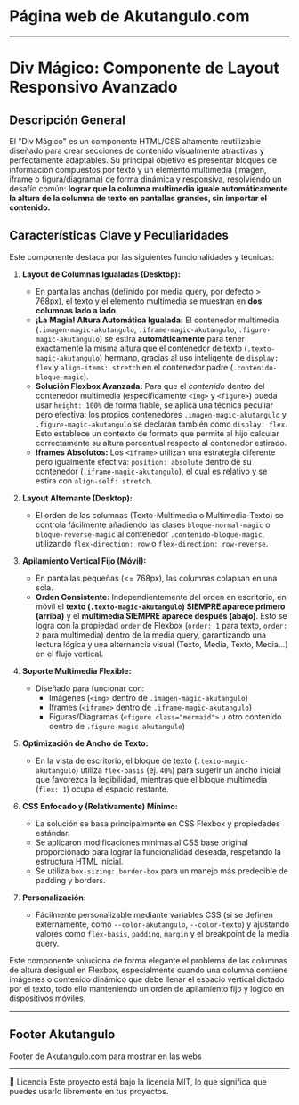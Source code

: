 # Página web de Akutangulo.com
---
# **Div Mágico: Componente de Layout Responsivo Avanzado**

## Descripción General

El "Div Mágico" es un componente HTML/CSS altamente reutilizable diseñado para crear secciones de contenido visualmente atractivas y perfectamente adaptables. Su principal objetivo es presentar bloques de información compuestos por texto y un elemento multimedia (imagen, iframe o figura/diagrama) de forma dinámica y responsiva, resolviendo un desafío común: **lograr que la columna multimedia iguale automáticamente la altura de la columna de texto en pantallas grandes, sin importar el contenido.**

## Características Clave y Peculiaridades

Este componente destaca por las siguientes funcionalidades y técnicas:

1.  **Layout de Columnas Igualadas (Desktop):**
    *   En pantallas anchas (definido por media query, por defecto > 768px), el texto y el elemento multimedia se muestran en **dos columnas lado a lado**.
    *   **¡La Magia! Altura Automática Igualada:** El contenedor multimedia (`.imagen-magic-akutangulo`, `.iframe-magic-akutangulo`, `.figure-magic-akutangulo`) se estira **automáticamente** para tener exactamente la misma altura que el contenedor de texto (`.texto-magic-akutangulo`) hermano, gracias al uso inteligente de `display: flex` y `align-items: stretch` en el contenedor padre (`.contenido-bloque-magic`).
    *   **Solución Flexbox Avanzada:** Para que el *contenido* dentro del contenedor multimedia (específicamente `<img>` y `<figure>`) pueda usar `height: 100%` de forma fiable, se aplica una técnica peculiar pero efectiva: los propios contenedores `.imagen-magic-akutangulo` y `.figure-magic-akutangulo` se declaran también como `display: flex`. Esto establece un contexto de formato que permite al hijo calcular correctamente su altura porcentual respecto al contenedor estirado.
    *   **Iframes Absolutos:** Los `<iframe>` utilizan una estrategia diferente pero igualmente efectiva: `position: absolute` dentro de su contenedor (`.iframe-magic-akutangulo`), el cual es relativo y se estira con `align-self: stretch`.

2.  **Layout Alternante (Desktop):**
    *   El orden de las columnas (Texto-Multimedia o Multimedia-Texto) se controla fácilmente añadiendo las clases `bloque-normal-magic` o `bloque-reverse-magic` al contenedor `.contenido-bloque-magic`, utilizando `flex-direction: row` o `flex-direction: row-reverse`.

3.  **Apilamiento Vertical Fijo (Móvil):**
    *   En pantallas pequeñas (<= 768px), las columnas colapsan en una sola.
    *   **Orden Consistente:** Independientemente del orden en escritorio, en móvil el **texto (`.texto-magic-akutangulo`) SIEMPRE aparece primero (arriba)** y el **multimedia SIEMPRE aparece después (abajo)**. Esto se logra con la propiedad `order` de Flexbox (`order: 1` para texto, `order: 2` para multimedia) dentro de la media query, garantizando una lectura lógica y una alternancia visual (Texto, Media, Texto, Media...) en el flujo vertical.

4.  **Soporte Multimedia Flexible:**
    *   Diseñado para funcionar con:
        *   Imágenes (`<img>` dentro de `.imagen-magic-akutangulo`)
        *   Iframes (`<iframe>` dentro de `.iframe-magic-akutangulo`)
        *   Figuras/Diagramas (`<figure class="mermaid">` u otro contenido dentro de `.figure-magic-akutangulo`)

5.  **Optimización de Ancho de Texto:**
    *   En la vista de escritorio, el bloque de texto (`.texto-magic-akutangulo`) utiliza `flex-basis` (ej. `40%`) para sugerir un ancho inicial que favorezca la legibilidad, mientras que el bloque multimedia (`flex: 1`) ocupa el espacio restante.

6.  **CSS Enfocado y (Relativamente) Mínimo:**
    *   La solución se basa principalmente en CSS Flexbox y propiedades estándar.
    *   Se aplicaron modificaciones mínimas al CSS base original proporcionado para lograr la funcionalidad deseada, respetando la estructura HTML inicial.
    *   Se utiliza `box-sizing: border-box` para un manejo más predecible de padding y borders.

7.  **Personalización:**
    *   Fácilmente personalizable mediante variables CSS (si se definen externamente, como `--color-akutangulo`, `--color-texto`) y ajustando valores como `flex-basis`, `padding`, `margin` y el breakpoint de la media query.

Este componente soluciona de forma elegante el problema de las columnas de altura desigual en Flexbox, especialmente cuando una columna contiene imágenes o contenido dinámico que debe llenar el espacio vertical dictado por el texto, todo ello manteniendo un orden de apilamiento fijo y lógico en dispositivos móviles.

---

## Footer Akutangulo 
Footer de Akutangulo.com para mostrar en las webs

---

📄 Licencia
Este proyecto está bajo la licencia MIT, lo que significa que puedes usarlo libremente en tus proyectos.
